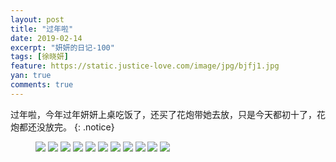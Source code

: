 ```yaml
---
layout: post
title: "过年啦"
date: 2019-02-14
excerpt: "妍妍的日记-100"
tags: [徐晓妍]
feature: https://static.justice-love.com/image/jpg/bjfj1.jpg
yan: true
comments: true
---
```

过年啦，今年过年妍妍上桌吃饭了，还买了花炮带她去放，只是今天都初十了，花炮都还没放完。
{: .notice}
<figure>
    <img src="{{ site.staticUrl }}/yanyan/image/2019guonian1.jpg?imageslim&imageMogr2/auto-orient" />
    <img src="{{ site.staticUrl }}/yanyan/image/2019guonian2.jpg?imageslim&imageMogr2/auto-orient" />
    <img src="{{ site.staticUrl }}/yanyan/image/2019guonian3.jpg?imageslim&imageMogr2/auto-orient" />
    <img src="{{ site.staticUrl }}/yanyan/image/2019guonian4.jpg?imageslim&imageMogr2/auto-orient" />
    <img src="{{ site.staticUrl }}/yanyan/image/2019guonian5.jpg?imageslim&imageMogr2/auto-orient" />
    <img src="{{ site.staticUrl }}/yanyan/image/2019guonian6.jpg?imageslim&imageMogr2/auto-orient" />
    <img src="{{ site.staticUrl }}/yanyan/image/2019guonian7.jpg?imageslim&imageMogr2/auto-orient" />
    <img src="{{ site.staticUrl }}/yanyan/image/2019guonian8.jpg?imageslim&imageMogr2/auto-orient" />
    <img src="{{ site.staticUrl }}/yanyan/image/2019guonian9.jpg?imageslim&imageMogr2/auto-orient" />
    <img src="{{ site.staticUrl }}/yanyan/image/2019guonian10.jpg?imageslim&imageMogr2/auto-orient" />
    <img src="{{ site.staticUrl }}/yanyan/image/2019guonian11.jpg?imageslim&imageMogr2/auto-orient" />
</figure>

